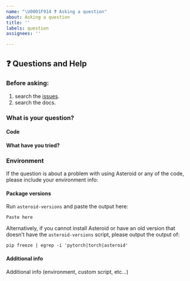 ```yaml
---
name: "\U0001F914 ❓ Asking a question"
about: Asking a question
title: ''
labels: question
assignees: ''

---
```


## ❓ Questions and Help

### Before asking:
1. search the [issues](https://github.com/asteroid-team/asteroid/issues).
2. search the docs.

<!-- If you still can't find what you need: -->

### What is your question?

#### Code

<!-- Please paste a code snippet if your question requires it! -->

#### What have you tried?

### Environment

If the question is about a problem with using Asteroid or any of the code, please include
your environment info:

#### Package versions

Run `asteroid-versions` and paste the output here:

```
Paste here
```

Alternatively, if you cannot install Asteroid or have an old version that doesn't have the `asteroid-versions` script,
please output the output of:

```
pip freeze | egrep -i 'pytorch|torch|asteroid'
```

#### Additional info

Additional info (environment, custom script, etc...)
